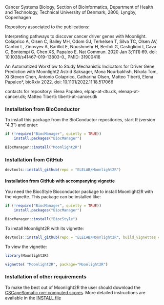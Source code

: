 
Cancer Systems Biology, Section of Bioinformatics, Department of Health and Technology, Technical University of Denmark, 2800, Lyngby, Copenhagen

Repository associated to the publications:

Interpreting pathways to discover cancer driver genes with Moonlight. Colaprico A, Olsen C, Bailey MH, Odom GJ, Terkelsen T, Silva TC, Olsen AV, Cantini L, Zinovyev A, Barillot E, Noushmehr H, Bertoli G, Castiglioni I, Cava C, Bontempi G, Chen XS, Papaleo E. Nat Commun. 2020 Jan 3;11(1):69. doi: 10.1038/s41467-019-13803-0., PMID: 31900418

An Automatized Workflow to Study Mechanistic Indicators for Driver Gene Prediction with Moonlight2 Astrid Saksager, Mona Nourbakhsh, Nikola Tom, Xi Steven Chen, Antonio Colaprico, Catharina Olsen, Matteo Tiberti, Elena Papaleo*, bioRxiv 2022. doi: 10.1101/2022.11.18.517066

contacts for repository: Elena Papaleo, elpap-at-dtu.dk, elenap-at-cancer.dk; Matteo Tiberti: tiberti-at-cancer.dk

### Installation from BioConductor

To install this package from the BioConductor repositories, start R (version "4.3")
and enter:

```R
if (!require("BiocManager", quietly = TRUE))
    install.packages("BiocManager")

BiocManager::install("Moonlight2R")
```

### Installation from GitHub
```R
devtools::install_github(repo = "ELELAB/Moonlight2R")
```

#### Installation from GitHub with accompanying vignette

You need the BiocStyle Bioconductor package to install Moonlight2R with the vignette.
This package can be installed like:
```R
if (!require("BiocManager", quietly = TRUE))
    install.packages("BiocManager")

BiocManager::install("BiocStyle")
```

To install Moonlight2R with its vignette:
```R
devtools::install_github(repo = "ELELAB/Moonlight2R", build_vignettes = TRUE)
```

To view the vignette:
```R
library(Moonlight2R)
```

```R
vignette( "Moonlight2R", package="Moonlight2R")
```

### Installation of other requirements

To make the best out of Moonlight2R the user should download the [CSCapeSomatic
pre-computed scores](http://cscape-somatic.biocompute.org.uk/#download). More
detailed instructions are available in the [INSTALL file](./INSTALL)
